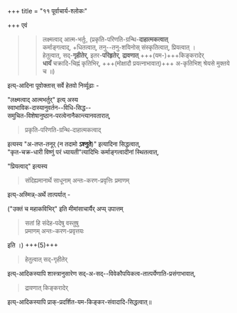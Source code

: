 +++
title = "११ पूर्वाचार्य-श्लोकः"

+++
एवं 

> > लक्ष्मत्वाद् आत्म-भर्तुः, (प्रकृति-परिणति-ग्रन्थि-**दाहात्मकत्वात्**  
कर्माङ्गत्वाद्, +धितत्वात्, तनु--तनु-शयिनोस् संस्कृतित्वात्, प्रियत्वात् ।  
हेतुत्वात्, सद्-**गृहीतेर्**, इतर-**परिहृतेर्**, **द्रावणात्** +++(यम-)+++किङ्करादेर्  
**धार्यं** चक्रादि-चिह्नं कृतिभिर्, +++(मोक्षादौ प्रयत्नाभावात्)+++ अ-कृतिभिश् श्रेयसे मुक्तये च ॥) 

इत्य्-आदिना पूवोक्तास् सर्वे हेतवो निर्व्यूढाः - 

"लक्ष्मत्वाद् आत्मभर्तुर्" इत्य् अस्य  
स्वाभाविक-दास्यानुवर्तन--विधि-सिद्ध--  
समुचित-विशेषानुष्ठान-परत्वेनानैकान्त्यानवतारात्, 

> प्रकृति-परिणति-ग्रन्थि-दाहात्मकत्वाद् 

इत्यस्य "अ-तप्त-तनूर् (न तदामो **ऽश्नुते**)" इत्यादिना सिद्धत्वात्,  
"कृत-चक्र-धारी विष्णुं परं ध्यायती"त्यादिभिः कर्माङ्गत्वादीनां स्थितत्वात्, 

"प्रियत्वाद्" इत्यस्य  

> संदिह्यमानार्थे साधूनाम् अन्तः-करण-प्रवृत्तिः प्रमाणम् 

इत्य्-अस्मिन्न्-अर्थे तात्पर्यात्  -   

("उक्तं च महाकविभिर्" इति मीमांसाचार्यैर् अप्य् उपात्तम् 

> सतां हि संदेह-पदेषु वस्तुषु  
> प्रमाणम् अन्तः-करण-प्रवृत्तयः

इति ।) +++(5)+++

> हेतुत्वात् सद्-गृहीतेर् 

इत्य्-आदिकस्यापि शास्त्रानुसारेण सद्-अ-सद्--विवेकौपयिकत्व-तात्पर्येणाति-प्रसंगाभावात्, 

> द्रावणात् किङ्करादेर् 

इत्य्-आदिकस्यापि प्राक्-प्रदर्शित-यम-किङ्कर-संवादादि-सिद्धत्वात्॥  

